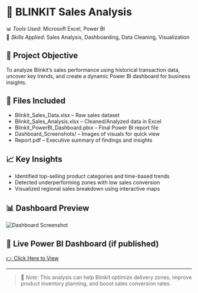 # 🛒 BLINKIT Sales Analysis

📊 *Tools Used*: Microsoft Excel, Power BI  
📁 *Skills Applied*: Sales Analysis, Dashboarding, Data Cleaning, Visualization

## 📌 Project Objective
To analyze Blinkit’s sales performance using historical transaction data, uncover key trends, and create a dynamic Power BI dashboard for business insights.

## 📂 Files Included
- Blinkit_Sales_Data.xlsx – Raw sales dataset
- Blinkit_Sales_Analysis.xlsx – Cleaned/Analyzed data in Excel
- Blinkit_PowerBI_Dashboard.pbix – Final Power BI report file
- Dashboard_Screenshots/ – Images of visuals for quick view
- Report.pdf – Executive summary of findings and insights

## 📈 Key Insights
- Identified top-selling product categories and time-based trends  
- Detected underperforming zones with low sales conversion  
- Visualized regional sales breakdown using interactive maps

## 📊 Dashboard Preview
![Dashboard Screenshot](Dashboard_Screenshots/overview.png)

## 🔗 Live Power BI Dashboard (if published)
[👉 Click Here to View](https://app.powerbi.com/...)

---

> 📎 *Note*: This analysis can help Blinkit optimize delivery zones, improve product inventory planning, and boost sales conversion rates.
